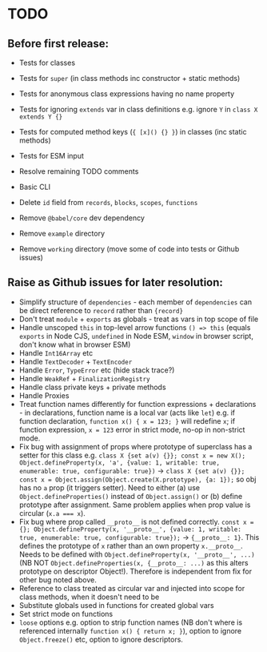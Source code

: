 # TODO

## Before first release:

* Tests for classes
* Tests for `super` (in class methods inc constructor + static methods)
* Tests for anonymous class expressions having no name property
* Tests for ignoring `extends` var in class definitions e.g. ignore `Y` in `class X extends Y {}`
* Tests for computed method keys (`{ [x]() {} }`) in classes (inc static methods)
* Tests for ESM input
* Resolve remaining TODO comments
* Basic CLI

* Delete `id` field from `records`, `blocks`, `scopes`, `functions`
* Remove `@babel/core` dev dependency
* Remove `example` directory
* Remove `working` directory (move some of code into tests or Github issues)

## Raise as Github issues for later resolution:

* Simplify structure of `dependencies` - each member of `dependencies` can be direct reference to `record` rather than `{record}`
* Don't treat `module` + `exports` as globals - treat as vars in top scope of file
* Handle unscoped `this` in top-level arrow functions `() => this` (equals `exports` in Node CJS, `undefined` in Node ESM, `window` in browser script, don't know what in browser ESM)
* Handle `Int16Array` etc
* Handle `TextDecoder` + `TextEncoder`
* Handle `Error`, `TypeError` etc (hide stack trace?)
* Handle `WeakRef` + `FinalizationRegistry`
* Handle class private keys + private methods
* Handle Proxies
* Treat function names differently for function expressions + declarations - in declarations, function name is a local var (acts like `let`) e.g. if function declaration, `function x() { x = 123; }` will redefine `x`; if function expression, `x = 123` error in strict mode, no-op in non-strict mode.
* Fix bug with assignment of props where prototype of superclass has a setter for this class e.g. `class X {set a(v) {}}; const x = new X(); Object.defineProperty(x, 'a', {value: 1, writable: true, enumerable: true, configurable: true})` -> `class X {set a(v) {}}; const x = Object.assign(Object.create(X.prototype), {a: 1});` so obj has no `a` prop (it triggers setter). Need to either (a) use `Object.defineProperties()` instead of `Object.assign()` or (b) define prototype after assignment. Same problem applies when prop value is circular (`x.a === x`).
* Fix bug where prop called `__proto__` is not defined correctly. `const x = {}; Object.defineProperty(x, '__proto__', {value: 1, writable: true, enumerable: true, configurable: true});` -> `{__proto__: 1}`. This defines the prototype of `x` rather than an own property `x.__proto__`. Needs to be defined with `Object.defineProperty(x, '__proto__', ...)` (NB NOT `Object.defineProperties(x, {__proto__: ...)` as this alters prototype on descriptor Object!). Therefore is independent from fix for other bug noted above.
* Reference to class treated as circular var and injected into scope for class methods, when it doesn't need to be
* Substitute globals used in functions for created global vars
* Set strict mode on functions
* `loose` options e.g. option to strip function names (NB don't where is referenced internally `function x() { return x; }`), option to ignore `Object.freeze()` etc, option to ignore descriptors.
